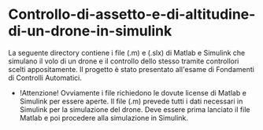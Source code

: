 # Controllo-di-assetto-e-di-altitudine-di-un-drone-in-simulink
La seguente directory contiene i file (.m) e (.slx) di Matlab e Simulink che simulano il volo di un drone e il controllo dello stesso tramite controllori scelti appositamente. Il progetto è stato presentato all'esame di Fondamenti di Controlli Automatici.

- !Attenzione!
Ovviamente i file richiedono le dovute license di Matlab e Simulink per essere aperte. Il file (.m) prevede tutti i dati necessari in Simulink per la simulazione del drone. Deve essere prima lanciato il file Matlab e poi procedere alla simulazione in Simulink.
